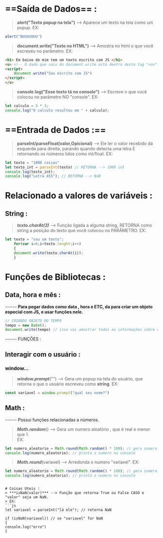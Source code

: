 # ==Saída de Dados== :
> **alert("Texto popup na tela")** --> Aparece um texto na tela como um popup. 
> EX:
```js
alert("BUUUUUUU")
```

> **document.write("Texto no HTML")** --> Amostra no html o que você escreveu no parâmetro. 
> EX:
```html
<h1> Em baixo de mim tem um texto escrito com JS </h1>
<u> <!-- O dado que saiu do document.write está dentro desta tag "<u>" -->
<script>
    document.write("Sou escrito com JS")
</script>
</u>
```

> **console.log("Esse texto tá no console")** --> Escreve o que você colocou no parâmetro NO "console".
> EX:
```js
let calculo = 5 * 3;
console.log("O calculo resultou em " + calculo);
```







# ==Entrada de Dados :==
> **parseInt/parseFloat(valor,Opicional)** --> Ele ler o valor recebido da esquerda para direita, parando quando detecta uma letra E retornando os números lidos como int/float. 
> EX:
```js
let texto = "1000 coisas"
let texto_int = parseInt(texto) // RETORNA --> 1000 int
console.log(texto_int);
console.log("Letra 455"); // RETORNA --> NaN
```


# Relacionado a valores de variáveis :
## String : 
> ***texto.charAt(3)*** --> Função ligada a alguma string, RETORNA como string a posição do texto que você colocou no PARÂMETRO. 
> EX: 
```js
let texto = "sou um texto";
	for(var i=0;i<texto.lenght;i++)
	{
	document.write(texto.charAt(i));
	}
```
# Funções de Bibliotecas  : 
## Data, hora e mês : 
------ **Para pegar dados como data , hora e ETC,  da para criar um objeto especial com JS, e usar funções nele.**
```js
// CRIANDO OBJETO DO TEMPO
tempo = new Date();
document.write(tempo) // isso vai amostrar todas as informações sobre o tempo.
```

------ FUNÇÕES :



## Interagir com o usuário : 
### window...
>  ***window.prompt***("") -->  Gera um popup na tela do usuário, que retorna o que o usuário escreveu como **string**. 
>  EX:
```js
const variavel = window.prompt("qual seu nome?") 
```

## Math :
------  Possui funções relacionadas a números.

>  ***Math.random***() --> Gera um numero  aleatório , que é real e menor que 1.  
>  EX:
```js
let numero_aleatorio = Math.round(Math.random() * 100); // gera numero aleatorio E arredonda ele.
console.log(numero_aleatorio); // printa o numero no console
```

>  ***Math.round***(variavel) --> Arredonda o numero "variavel". 
>  EX:
```js
let numero_aleatorio = Math.round(Math.random() * 100); // gera numero aleatorio E arredonda ele.
console.log(numero_aleatorio); // printa o numero no console
```
```

# Coisas Uteis : 
> ***isNaN(valor)*** --> Função que retorna True ou False CASO o "valor" seja um NaN. 
> EX: 
```js
let variavel = parseInt("lá ele"); // retorna NaN

if (isNaN(variavel)) // se "variavel" for NaN
{
console.log("erro")
}

```